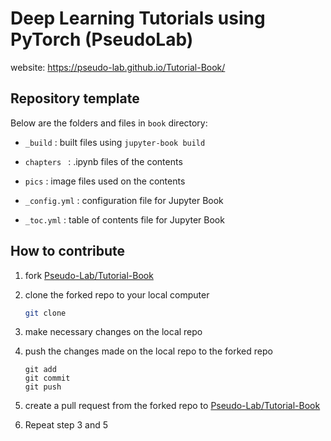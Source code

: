 # Deep Learning Tutorials using PyTorch (PseudoLab)

website: https://pseudo-lab.github.io/Tutorial-Book/

## Repository template

Below are the folders and files in `book` directory:

- `_build` : built files using `jupyter-book build`

- `chapters ` : .ipynb files of the contents

- `pics` : image files used on the contents
- `_config.yml` : configuration file for Jupyter Book
- `_toc.yml` : table of contents file for Jupyter Book



## How to contribute

1. fork [Pseudo-Lab/Tutorial-Book](https://github.com/Pseudo-Lab/Tutorial-Book)

2. clone the forked repo to your local computer

   ```bash
   git clone
   ```

3. make necessary changes on the local repo

4. push the changes made on the local repo to the forked repo

   ```
   git add
   git commit
   git push
   ```

5. create a pull request from the forked repo to [Pseudo-Lab/Tutorial-Book](https://github.com/Pseudo-Lab/Tutorial-Book)

6. Repeat step 3 and 5

